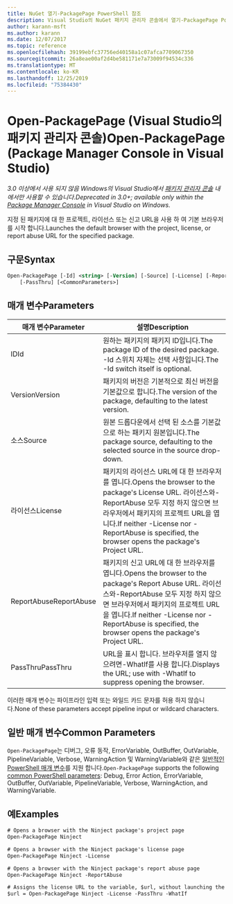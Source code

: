 ```yaml
---
title: NuGet 열기-PackagePage PowerShell 참조
description: Visual Studio의 NuGet 패키지 관리자 콘솔에서 열기-PackagePage PowerShell 명령에 대 한 참조입니다.
author: karann-msft
ms.author: karann
ms.date: 12/07/2017
ms.topic: reference
ms.openlocfilehash: 39199ebfc37756ed40158a1c07afca7709067350
ms.sourcegitcommit: 26a8eae00af2d4be581171e7a73009f94534c336
ms.translationtype: MT
ms.contentlocale: ko-KR
ms.lasthandoff: 12/25/2019
ms.locfileid: "75384430"
---
```

# <a name="open-packagepage-package-manager-console-in-visual-studio"></a><span data-ttu-id="8484b-103">Open-PackagePage (Visual Studio의 패키지 관리자 콘솔)</span><span class="sxs-lookup"><span data-stu-id="8484b-103">Open-PackagePage (Package Manager Console in Visual Studio)</span></span>

<span data-ttu-id="8484b-104">*3.0 이상에서 사용 되지 않음 Windows의 Visual Studio에서 [패키지 관리자 콘솔](../../consume-packages/install-use-packages-powershell.md) 내 에서만 사용할 수 있습니다.*</span><span class="sxs-lookup"><span data-stu-id="8484b-104">*Deprecated in 3.0+; available only within the [Package Manager Console](../../consume-packages/install-use-packages-powershell.md) in Visual Studio on Windows.*</span></span>

<span data-ttu-id="8484b-105">지정 된 패키지에 대 한 프로젝트, 라이선스 또는 신고 URL을 사용 하 여 기본 브라우저를 시작 합니다.</span><span class="sxs-lookup"><span data-stu-id="8484b-105">Launches the default browser with the project, license, or report abuse URL for the specified package.</span></span>

## <a name="syntax"></a><span data-ttu-id="8484b-106">구문</span><span class="sxs-lookup"><span data-stu-id="8484b-106">Syntax</span></span>

```ps
Open-PackagePage [-Id] <string> [-Version] [-Source] [-License] [-ReportAbuse]
    [-PassThru] [<CommonParameters>]
```

## <a name="parameters"></a><span data-ttu-id="8484b-107">매개 변수</span><span class="sxs-lookup"><span data-stu-id="8484b-107">Parameters</span></span>

| <span data-ttu-id="8484b-108">매개 변수</span><span class="sxs-lookup"><span data-stu-id="8484b-108">Parameter</span></span> | <span data-ttu-id="8484b-109">설명</span><span class="sxs-lookup"><span data-stu-id="8484b-109">Description</span></span> |
| --- | --- |
| <span data-ttu-id="8484b-110">ID</span><span class="sxs-lookup"><span data-stu-id="8484b-110">Id</span></span> | <span data-ttu-id="8484b-111">원하는 패키지의 패키지 ID입니다.</span><span class="sxs-lookup"><span data-stu-id="8484b-111">The package ID of the desired package.</span></span> <span data-ttu-id="8484b-112">-Id 스위치 자체는 선택 사항입니다.</span><span class="sxs-lookup"><span data-stu-id="8484b-112">The -Id switch itself is optional.</span></span> |
| <span data-ttu-id="8484b-113">Version</span><span class="sxs-lookup"><span data-stu-id="8484b-113">Version</span></span> | <span data-ttu-id="8484b-114">패키지의 버전은 기본적으로 최신 버전을 기본값으로 합니다.</span><span class="sxs-lookup"><span data-stu-id="8484b-114">The version of the package, defaulting to the latest version.</span></span> |
| <span data-ttu-id="8484b-115">소스</span><span class="sxs-lookup"><span data-stu-id="8484b-115">Source</span></span> | <span data-ttu-id="8484b-116">원본 드롭다운에서 선택 된 소스를 기본값으로 하는 패키지 원본입니다.</span><span class="sxs-lookup"><span data-stu-id="8484b-116">The package source, defaulting to the selected source in the source drop-down.</span></span> |
| <span data-ttu-id="8484b-117">라이선스</span><span class="sxs-lookup"><span data-stu-id="8484b-117">License</span></span> | <span data-ttu-id="8484b-118">패키지의 라이선스 URL에 대 한 브라우저를 엽니다.</span><span class="sxs-lookup"><span data-stu-id="8484b-118">Opens the browser to the package's License URL.</span></span> <span data-ttu-id="8484b-119">라이선스와-ReportAbuse 모두 지정 하지 않으면 브라우저에서 패키지의 프로젝트 URL을 엽니다.</span><span class="sxs-lookup"><span data-stu-id="8484b-119">If neither -License nor -ReportAbuse is specified, the browser opens the package's Project URL.</span></span> |
| <span data-ttu-id="8484b-120">ReportAbuse</span><span class="sxs-lookup"><span data-stu-id="8484b-120">ReportAbuse</span></span> | <span data-ttu-id="8484b-121">패키지의 신고 URL에 대 한 브라우저를 엽니다.</span><span class="sxs-lookup"><span data-stu-id="8484b-121">Opens the browser to the package's Report Abuse URL.</span></span> <span data-ttu-id="8484b-122">라이선스와-ReportAbuse 모두 지정 하지 않으면 브라우저에서 패키지의 프로젝트 URL을 엽니다.</span><span class="sxs-lookup"><span data-stu-id="8484b-122">If neither -License nor -ReportAbuse is specified, the browser opens the package's Project URL.</span></span> |
| <span data-ttu-id="8484b-123">PassThru</span><span class="sxs-lookup"><span data-stu-id="8484b-123">PassThru</span></span> | <span data-ttu-id="8484b-124">URL을 표시 합니다. 브라우저를 열지 않으려면-WhatIf를 사용 합니다.</span><span class="sxs-lookup"><span data-stu-id="8484b-124">Displays the URL; use with -WhatIf to suppress opening the browser.</span></span> |

<span data-ttu-id="8484b-125">이러한 매개 변수는 파이프라인 입력 또는 와일드 카드 문자를 허용 하지 않습니다.</span><span class="sxs-lookup"><span data-stu-id="8484b-125">None of these parameters accept pipeline input or wildcard characters.</span></span>

## <a name="common-parameters"></a><span data-ttu-id="8484b-126">일반 매개 변수</span><span class="sxs-lookup"><span data-stu-id="8484b-126">Common Parameters</span></span>

<span data-ttu-id="8484b-127">`Open-PackagePage`는 디버그, 오류 동작, ErrorVariable, OutBuffer, OutVariable, PipelineVariable, Verbose, WarningAction 및 WarningVariable와 같은 [일반적인 PowerShell 매개 변수](https://go.microsoft.com/fwlink/?LinkID=113216)를 지원 합니다.</span><span class="sxs-lookup"><span data-stu-id="8484b-127">`Open-PackagePage` supports the following [common PowerShell parameters](https://go.microsoft.com/fwlink/?LinkID=113216): Debug, Error Action, ErrorVariable, OutBuffer, OutVariable, PipelineVariable, Verbose, WarningAction, and WarningVariable.</span></span>

## <a name="examples"></a><span data-ttu-id="8484b-128">예</span><span class="sxs-lookup"><span data-stu-id="8484b-128">Examples</span></span>

```ps
# Opens a browser with the Ninject package's project page
Open-PackagePage Ninject

# Opens a browser with the Ninject package's license page
Open-PackagePage Ninject -License

# Opens a browser with the Ninject package's report abuse page  
Open-PackagePage Ninject -ReportAbuse

# Assigns the license URL to the variable, $url, without launching the browser
$url = Open-PackagePage Ninject -License -PassThru -WhatIf
```